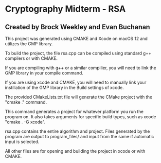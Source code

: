 # Cryptography Midterm - RSA
## Created by Brock Weekley and Evan Buchanan

This project was generated using CMAKE and Xcode on macOS 12 and utilizes the GMP library.

To build the project, the file rsa.cpp can be compiled using standard g++ compilers or with CMAKE.

If you are compiling with g++ or a similar compilier, you will need to link the GMP library in your compile command.

If you are using xcode and CMAKE, you will need to manually link your instillation of the GMP library in the Build settings of xcode.

The provided CMakeLists.txt file will generate the CMake project with the "cmake ." command.

This command generates a project for whatever platform you run the program on. It also takes arguments
for specific build types, such as xcode "cmake . -G xcode".


rsa.cpp contains the entire algorithm and project. Files generated by the program are output to 
program_files/ and input from the same if automatic input is selected.

All other files are for opening and building the project in xcode or with CMAKE.